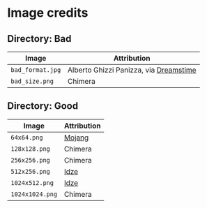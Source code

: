 # Image credits

## Directory: Bad

| Image | Attribution
| --- | ---
| `bad_format.jpg` | Alberto Ghizzi Panizza, via [Dreamstime](https://www.dreamstime.com/aghizzi_info)
| `bad_size.png` | Chimera

## Directory: Good
| Image | Attribution
| --- | ---
| `64x64.png` | [Mojang](https://www.minecraft.net)
| `128x128.png` |  Chimera
| `256x256.png` | Chimera
| `512x256.png` | [Idze](https://www.deviantart.com/idze)
| `1024x512.png` | [Idze](https://www.deviantart.com/idze)
| `1024x1024.png` | Chimera
